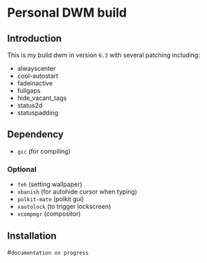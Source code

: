 # Personal DWM build
## Introduction
This is my build dwm in version `6.3` with several patching including:
- alwayscenter
- cool-autostart
- fadeinactive
- fullgaps
- hide_vacant_tags
- status2d
- statuspadding
## Dependency
- `gcc` (for compiling)
### Optional 
- `feh` (setting wallpaper)
- `xbanish` (for autohide cursor when typing)
- `polkit-mate` (polkit gui)
-  `xautolock` (to trigger lockscreen)
- `xcompmgr` (compositor)
## Installation

#`documentation on progress`

